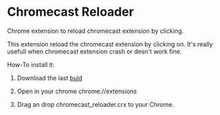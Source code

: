 Chromecast Reloader
===================

Chrome extension to reload chromecast extension by clicking.

This extension reload the chromecast extension by clicking on. It's really usefull when chromecast extension crash or desn't work fine.

How-To install it:

1. Download the last <a href='https://github.com/danielnavarrogomez/chromecast_reloader/blob/master/build/chromecast_reloader.crx?raw=true' >buld</a> 

2. Open in your chrome chrome://extensions

3. Drag an drop chromecast_reloader.crx to your Chrome.

